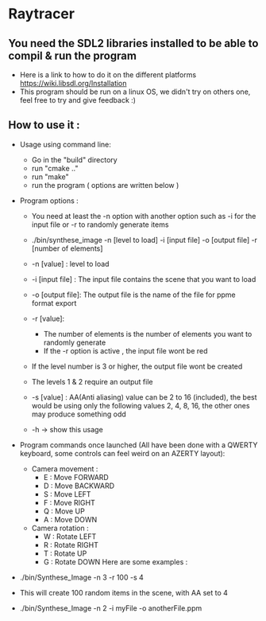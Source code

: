 # Raytracer 

## You need the SDL2 libraries installed to be able to compil & run the program
   * Here is a link to how to do it on the different platforms https://wiki.libsdl.org/Installation
   * This program should be run on a linux OS, we didn't try on others one, feel free to try and give feedback :)

## How to use it :

* Usage using command line: 
  * Go in the "build" directory
  * run "cmake .."
  * run "make"
  * run the program ( options are written below )

* Program options :
    * You need at least the -n option with another option such as -i for the input file or -r to randomly generate items
    * ./bin/synthese_image -n [level to load] -i [input file] -o [output file] -r [number of elements]
    * -n [value] : level to load
    * -i [input file] : The input file contains the scene that you want to load
    * -o [output file]: The output file is the name of the file for ppme format export
    * -r [value]:  
        * The number of elements is the number of elements you want to randomly generate
        * If the -r option is active , the input file wont be red
          
    * If the level number is 3 or higher, the output file wont be created
    * The levels 1 & 2 require an output file
    * -s [value] : AA(Anti aliasing) value can be 2 to 16 (included), the best would be using only the following values 2, 4, 8, 16, the other ones may produce something odd
    * -h -> show this usage

* Program commands once launched (All have been done with a QWERTY keyboard, some controls can feel weird on an AZERTY layout):
  * Camera movement :
    * E : Move FORWARD
    * D : Move BACKWARD
    * S : Move LEFT
    * F : Move RIGHT
    * Q : Move UP
    * A : Move DOWN
  * Camera rotation :
    * W : Rotate LEFT
    * R : Rotate RIGHT
    * T : Rotate UP
    * G : Rotate DOWN
Here are some examples :

* ./bin/Synthese_Image -n 3 -r 100 -s 4
* This will create 100 random items in the scene, with AA set to 4
* ./bin/Synthese_Image -n 2 -i myFile -o anotherFile.ppm
